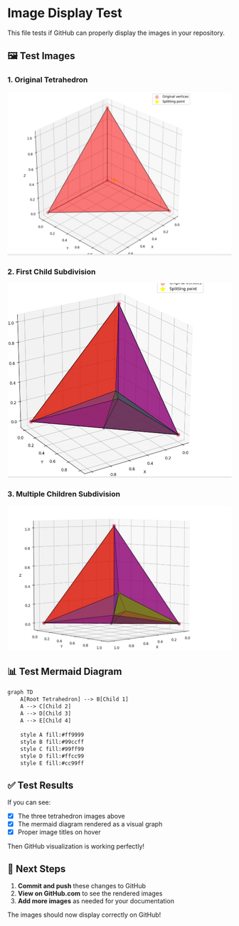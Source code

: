 # Image Display Test

This file tests if GitHub can properly display the images in your repository.

## 🖼️ Test Images

### 1. Original Tetrahedron
![Original Tetrahedron](images/Tedhedron_clean.jpg "Original 3D tetrahedron")

### 2. First Child Subdivision
![First Child Subdivision](images/Tehdron_father.jpg "Tetrahedron with first vertex replaced")

### 3. Multiple Children Subdivision
![Multiple Children Subdivision](images/Tehedron_grandfather.jpg "Tetrahedron with multiple vertices replaced")

## 📊 Test Mermaid Diagram

```mermaid
graph TD
    A[Root Tetrahedron] --> B[Child 1]
    A --> C[Child 2]
    A --> D[Child 3]
    A --> E[Child 4]
    
    style A fill:#ff9999
    style B fill:#99ccff
    style C fill:#99ff99
    style D fill:#ffcc99
    style E fill:#cc99ff
```

## ✅ Test Results

If you can see:
- [x] The three tetrahedron images above
- [x] The mermaid diagram rendered as a visual graph
- [x] Proper image titles on hover

Then GitHub visualization is working perfectly!

## 🚀 Next Steps

1. **Commit and push** these changes to GitHub
2. **View on GitHub.com** to see the rendered images
3. **Add more images** as needed for your documentation

The images should now display correctly on GitHub! 